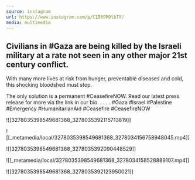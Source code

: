 ```yaml
---
source: instagram
url: https://www.instagram.com/p/C1969PDtbTY/
media: multimedia
---
```


## Civilians in #Gaza are being killed by the Israeli military at a rate not seen in any other major 21st century conflict. 

With many more lives at risk from hunger, preventable diseases and cold, this shocking bloodshed must stop. 

The only solution is a permanent #CeasefireNOW. Read our latest press release for more via the link in our bio.
.
.
.
.
#Gaza
#Israel
#Palestine
#Emergency 
#HumanitarianAid
#Ceasefire 
#CeasefireNOW

![[3278035398549681368_3278035392115713819]]

![[_metamedia/local/3278035398549681368_3278034156758948045.mp4]]

![[3278035398549681368_3278035392090448529]]

![[_metamedia/local/3278035398549681368_3278034158528889107.mp4]]

![[3278035398549681368_3278035392123950021]]

